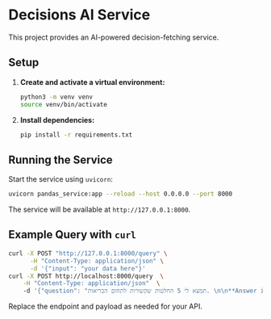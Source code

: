 # Decisions AI Service

This project provides an AI-powered decision-fetching service.

## Setup

1. **Create and activate a virtual environment:**
    ```bash
    python3 -m venv venv
    source venv/bin/activate
    ```

2. **Install dependencies:**
    ```bash
    pip install -r requirements.txt
    ```

## Running the Service

Start the service using `uvicorn`:

```bash
uvicorn pandas_service:app --reload --host 0.0.0.0 --port 8000
```

The service will be available at `http://127.0.0.1:8000`.

## Example Query with `curl`

```bash
curl -X POST "http://127.0.0.1:8000/query" \
      -H "Content-Type: application/json" \
      -d '{"input": "your data here"}'
curl -X POST http://localhost:8000/query  \
    -H "Content-Type: application/json"  \ 
    -d '{"question": "תמצא לי 5 החלטות שקשורות לתחום הבריאות. \n\n**Answer in natural language, not a dataframe**"}'
```

Replace the endpoint and payload as needed for your API.
